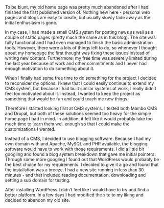 To be blunt, my old home page was pretty much abandoned after I had finished the first published version of. Nothing new here - personal web pages and blogs are easy to create, but usually slowly fade away as the initial enthusiasm is gone.

In my case, I had made a small CMS system for posting news as well as a couple of static pages (pretty much the same as in this blog). The site was fully functional and I had even managed to finish the basic administration tools. However, there were a lots of things left to do, so whenever I thought about my homepage the first thought was fixing these issues instead of writing new content. Furthermore, my free time was severely limited during the last year because of work and other commitments and I never had enough motivation to do something about it.

When I finally had some free time to do something for the project I decided to reconsider my options. I knew that I could easily continue to extend my CMS system, but because I had built similar systems at work, I really didn’t feel too motivated about it. Instead, I wanted to keep the project as something that would be fun and could teach me new things.

Therefore I started looking first at CMS systems. I tested both Mambo CMS and Drupal, but both of these solutions seemed too heavy for the simple home page I had in mind. In addition, it felt like it would probably take too much time to learn them well enough so that I could make the customizations I wanted.

Instead of a CMS, I decided to use blogging software. Because I had my own domain with and Apache, MySQL and PHP available, the blogging software would have to work with those requirements. I did a little bit googling and found a blog system breakdown that gave me initial pointers. Through some more googling I found out that WordPress would probably be the best choice for my
requirements. I decided to give it a go and found that the installation was a breeze. I had a new site running in less than 30 minutes - and that included reading documentation, downloading and setting a sub domain for testing.

After installing WordPress I didn’t feel like I would have to try and find a better platform. In a few days I had modified the site to my liking and decided to abandon my old site.
